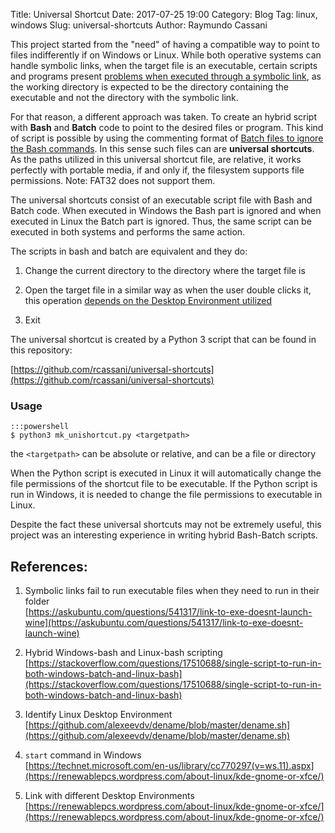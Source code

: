 Title: Universal Shortcut
Date: 2017-07-25 19:00
Category: Blog
Tag: linux, windows
Slug: universal-shortcuts
Author: Raymundo Cassani


This project started from the "need" of having a compatible way to point to files indifferently if on Windows or Linux. While both operative systems can handle symbolic links, when the target file is an executable, certain scripts and programs present [problems when executed through a symbolic link](https://askubuntu.com/questions/541317/link-to-exe-doesnt-launch-wine), as the working directory is expected to be the directory containing the executable  and not the directory with the symbolic link.

For that reason, a different approach was taken. To create an hybrid script with **Bash** and **Batch** code to point to the desired files or program. This kind of script is possible by using the commenting format of [Batch files to ignore the Bash commands](https://stackoverflow.com/questions/17510688/single-script-to-run-in-both-windows-batch-and-linux-bash). In this sense such files can are **universal shortcuts**. As the paths utilized in this universal shortcut file, are relative, it works perfectly with portable media, if and only if, the filesystem supports file permissions. Note: FAT32 does not support them.

The universal shortcuts consist of an executable script file with Bash and Batch code. When executed in Windows the Bash part is ignored and when executed in Linux the Batch part is ignored. Thus, the same script can be executed in both systems and performs the same action.

The scripts in bash and batch are equivalent and they do:  

1. Change the current directory to the directory where the target file is

2. Open the target file in a similar way as when the user double clicks it, this operation [depends on the Desktop Environment utilized](https://github.com/alexeevdv/dename/blob/master/dename.sh)

3. Exit

The universal shortcut is created by a Python 3 script that can be found in this repository:

[https://github.com/rcassani/universal-shortcuts](https://github.com/rcassani/universal-shortcuts)

### Usage

    :::powershell
    $ python3 mk_unishortcut.py <targetpath>

the `<targetpath>` can be absolute or relative, and can be a file or directory

When the Python script is executed in Linux it will automatically change the file permissions of the shortcut file to be executable. If the Python script is run in Windows, it is needed to change the file permissions to executable in Linux.  

Despite the fact these universal shortcuts may not be extremely useful, this project was an interesting experience in writing hybrid Bash-Batch scripts.


## References:
1. Symbolic links fail to run executable files when they need to run in their folder  
  [https://askubuntu.com/questions/541317/link-to-exe-doesnt-launch-wine](https://askubuntu.com/questions/541317/link-to-exe-doesnt-launch-wine)

2. Hybrid Windows-bash and Linux-bash scripting  
  [https://stackoverflow.com/questions/17510688/single-script-to-run-in-both-windows-batch-and-linux-bash](https://stackoverflow.com/questions/17510688/single-script-to-run-in-both-windows-batch-and-linux-bash)

1. Identify Linux Desktop Environment  
  [https://github.com/alexeevdv/dename/blob/master/dename.sh](https://github.com/alexeevdv/dename/blob/master/dename.sh)   

4. `start` command in Windows  
  [https://technet.microsoft.com/en-us/library/cc770297(v=ws.11).aspx](https://renewablepcs.wordpress.com/about-linux/kde-gnome-or-xfce/)

5. Link with different Desktop Environments  
  [https://renewablepcs.wordpress.com/about-linux/kde-gnome-or-xfce/](https://renewablepcs.wordpress.com/about-linux/kde-gnome-or-xfce/)
